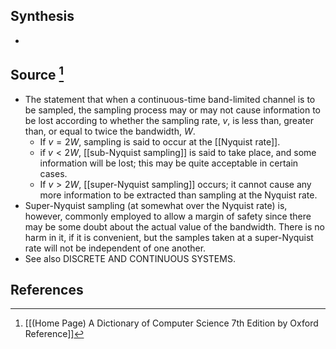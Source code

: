 ## Synthesis
- 
## Source [^1]
- The statement that when a continuous-time band-limited channel is to be sampled, the sampling process may or may not cause information to be lost according to whether the sampling rate, $v$, is less than, greater than, or equal to twice the bandwidth, $W$.
	- If $v=2 W$, sampling is said to occur at the [[Nyquist rate]].
	- if $v<2 W$, [[sub-Nyquist sampling]] is said to take place, and some information will be lost; this may be quite acceptable in certain cases.
	- If $v>2 W$, [[super-Nyquist sampling]] occurs; it cannot cause any more information to be extracted than sampling at the Nyquist rate.
- Super-Nyquist sampling (at somewhat over the Nyquist rate) is, however, commonly employed to allow a margin of safety since there may be some doubt about the actual value of the bandwidth. There is no harm in it, if it is convenient, but the samples taken at a super-Nyquist rate will not be independent of one another.
- See also DISCRETE AND CONTINUOUS SYSTEMS.
## References

[^1]: [[(Home Page) A Dictionary of Computer Science 7th Edition by Oxford Reference]]